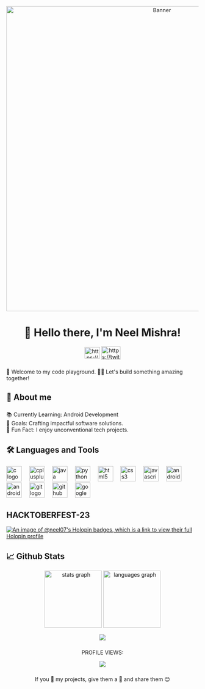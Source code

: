 <p align="center">
  <img width="800" alt="Banner" src="https://github.com/Neel-07/Neel-07/assets/112561276/bf755e63-b0e2-44b5-97a3-1cf29cf36646">
</p>
<h1 align="center">👋 Hello there, I'm Neel Mishra!</h1>
<p align="center">
<a href="https://www.linkedin.com/in/neelmishra07" target="blank"><img align="center" src="https://raw.githubusercontent.com/rahuldkjain/github-profile-readme-generator/master/src/images/icons/Social/linked-in-alt.svg" alt="https://www.linkedin.com/in/neelmishra07" height="30" width="40" /></a>
<a href="https://twitter.com/neelmis35789692" target="blank"><img align="center" src="https://raw.githubusercontent.com/rahuldkjain/github-profile-readme-generator/master/src/images/icons/Social/twitter.svg" alt="https://twitter.com/neelmis35789692" height="35" width="50" /></a>
</p>

###

<p align="left">🚀 Welcome to my code playground. 👨‍💻 Let's build something amazing together!</p>

###

<h2 align="left">🙋 About me</h2>

###

<p align="left">📚 Currently Learning: Android Development<br>🎯 Goals: Crafting impactful software solutions.<br>🎲 Fun Fact: I enjoy unconventional tech projects.</p>

###

<h2 align="left">🛠️ Languages and Tools</h2>

###

<div align="left">
  <img src="https://cdn.jsdelivr.net/gh/devicons/devicon/icons/c/c-original.svg" height="40" alt="c logo"  />
  <img width="12" />
  <img src="https://cdn.jsdelivr.net/gh/devicons/devicon/icons/cplusplus/cplusplus-original.svg" height="40" alt="cplusplus logo"  />
  <img width="12" />
  <img src="https://cdn.jsdelivr.net/gh/devicons/devicon/icons/java/java-original.svg" height="40" alt="java logo"  />
  <img width="12" />
  <img src="https://cdn.jsdelivr.net/gh/devicons/devicon/icons/python/python-original.svg" height="40" alt="python logo"  />
  <img width="12" />
  <img src="https://cdn.jsdelivr.net/gh/devicons/devicon/icons/html5/html5-original.svg" height="40" alt="html5 logo"  />
  <img width="12" />
  <img src="https://cdn.jsdelivr.net/gh/devicons/devicon/icons/css3/css3-original.svg" height="40" alt="css3 logo"  />
  <img width="12" />
  <img src="https://cdn.jsdelivr.net/gh/devicons/devicon/icons/javascript/javascript-original.svg" height="40" alt="javascript logo"  />
  <img width="12" />
  <img src="https://cdn.jsdelivr.net/gh/devicons/devicon/icons/android/android-original.svg" height="40" alt="android logo"  />
  <img width="12" />
  <img src="https://cdn.jsdelivr.net/gh/devicons/devicon/icons/androidstudio/androidstudio-original.svg" height="40" alt="androidstudio logo"  />
  <img width="12" />
  <img src="https://cdn.jsdelivr.net/gh/devicons/devicon/icons/git/git-original.svg" height="40" alt="git logo"  />
  <img width="12" />
  <img src="https://cdn.jsdelivr.net/gh/devicons/devicon/icons/github/github-original.svg" height="40" alt="github logo"  />
  <img width="12" />
  <img src="https://cdn.jsdelivr.net/gh/devicons/devicon/icons/googlecloud/googlecloud-original.svg" height="40" alt="googlecloud logo"  />
  <img width="12" />
  
</div>

###
<h2 align="left">HACKTOBERFEST-23</h2>

[![An image of @neel07's Holopin badges, which is a link to view their full Holopin profile](https://holopin.me/neel07)](https://holopin.io/@neel07)



###
<h2 align="left">📈 Github Stats</h2>



<div align="center">
  <img src="https://github-readme-stats.vercel.app/api?username=neel-07&hide_title=false&hide_rank=false&show_icons=true&include_all_commits=false&count_private=true&disable_animations=false&theme=dracula&locale=en&hide_border=false&order=1" height="150" alt="stats graph" />
  <img src="https://github-readme-stats.vercel.app/api/top-langs?username=neel-07&locale=en&hide_title=false&layout=compact&card_width=320&langs_count=5&theme=dracula&hide_border=false&order=2" height="150" alt="languages graph"  />

  ![](https://github-readme-streak-stats.herokuapp.com/?user=neel-07&theme=dark&hide_border=false)<br/>
</div>

###

<div align="center">
  <p>PROFILE VIEWS: </p>
  <img src="https://profile-counter.glitch.me/neel-07/count.svg?"  />
</div>

###
<div align="center">
   <p>If you 💙 my projects, give them a 🌟 and share them 😊</p>
</div>

